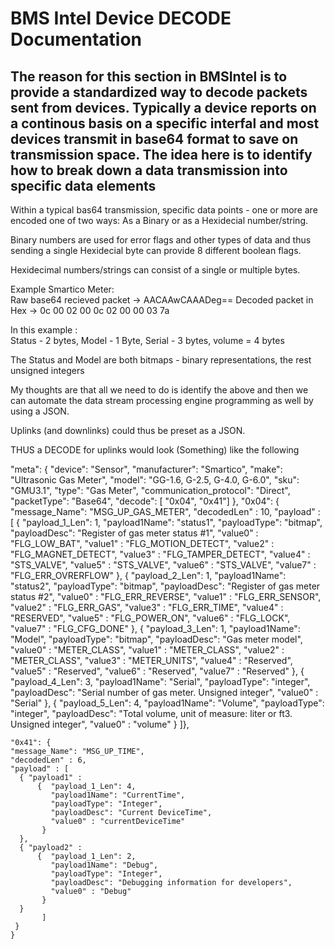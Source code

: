 # BMS Intel Device DECODE Documentation

## The reason for this section in BMSIntel is to provide a standardized way to decode packets sent from devices.  Typically a device reports on a continous basis on a specific interfal and most devices transmit in base64 format to save on transmission space.  The idea here is to identify how to break down a data transmission into specific data elements

Within a typical bas64 transmission, specific data points - one or more are encoded one of two ways:  As a Binary or as a Hexidecial number/string.  

Binary numbers are used for error flags and other types of data and thus sending a single Hexidecial byte can provide 8 different boolean flags.   

Hexidecimal numbers/strings can consist of a single or multiple bytes.


Example Smartico Meter:  
      Raw base64 recieved packet  ->  AACAAwCAAADeg==
      Decoded packet in Hex       ->  0c 00 02 00 0c 02 00 00 03 7a

In this example :  
  Status - 2 bytes, Model - 1 Byte, Serial - 3 bytes, volume = 4 bytes

  The Status and Model are both bitmaps - binary representations, the rest unsigned integers


  My thoughts are that all we need to do is identify the above and then we can automate the data stream processing engine programming as well by using a JSON.

  Uplinks (and downlinks) could thus be preset as a JSON.

  
  THUS a DECODE for uplinks would look (Something) like the following

  "meta": {
    "device": "Sensor",
    "manufacturer": "Smartico",
    "make": "Ultrasonic Gas Meter",
    "model": "GG-1.6, G-2.5, G-4.0, G-6.0",
    "sku": "GMU3.1",
    "type": "Gas Meter",
    "communication_protocol": "Direct",
    "packetType": "Base64",
    "decode": [
      "0x04", "0x41"]
  },
    "0x04": {
         "message_Name": "MSG_UP_GAS_METER",
         "decodedLen" : 10,
         "payload" : [
          {  "payload_1_Len": 1,
             "payload1Name": "status1",
             "payloadType": "bitmap",
             "payloadDesc": "Register of gas meter status #1",
             "value0" : "FLG_LOW_BAT",
             "value1" : "FLG_MOTION_DETECT",
             "value2" : "FLG_MAGNET_DETECT",
             "value3" : "FLG_TAMPER_DETECT",
             "value4" : "STS_VALVE",
             "value5" : "STS_VALVE",
             "value6" : "STS_VALVE",
             "value7" : "FLG_ERR_OVRERFLOW"
           },
           { "payload_2_Len": 1,
             "payload1Name": "status2",
             "payloadType": "bitmap",
             "payloadDesc": "Register of gas meter status #2",
             "value0" : "FLG_ERR_REVERSE",
             "value1" : "FLG_ERR_SENSOR",
             "value2" : "FLG_ERR_GAS",
             "value3" : "FLG_ERR_TIME",
             "value4" : "RESERVED",
             "value5" : "FLG_POWER_ON",
             "value6" : "FLG_LOCK",
             "value7" : "FLG_CFG_DONE"
           },
           {  "payload_3_Len": 1,
             "payload1Name": "Model",
             "payloadType": "bitmap",
             "payloadDesc": "Gas meter model",
             "value0" : "METER_CLASS",
             "value1" : "METER_CLASS",
             "value2" : "METER_CLASS",
             "value3" : "METER_UNITS",
             "value4" : "Reserved",
             "value5" : "Reserved",
             "value6" : "Reserved",
             "value7" : "Reserved"
           },
            {  "payload_4_Len": 3,
             "payload1Name": "Serial",
             "payloadType": "integer",
             "payloadDesc": "Serial number of gas meter. Unsigned integer",
             "value0" : "Serial"
           },
           {  "payload_5_Len": 4,
             "payload1Name": "Volume",
             "payloadType": "integer",
             "payloadDesc": "Total volume, unit of measure: liter or ft3. Unsigned integer",
             "value0" : "volume"
           }
         ]},
    
    "0x41": {
    "message_Name": "MSG_UP_TIME",
    "decodedLen" : 6,
    "payload" : [
      { "payload1" :     
          {  "payload_1_Len": 4,
             "payload1Name": "CurrentTime",
             "payloadType": "Integer",
             "payloadDesc": "Current DeviceTime",
             "value0" : "currentDeviceTime"
           }
      },
      { "payload2" :     
          {  "payload_1_Len": 2,
             "payload1Name": "Debug",
             "payloadType": "Integer",
             "payloadDesc": "Debugging information for developers",
             "value0" : "Debug"
           }
      }
           ]
     }
    }